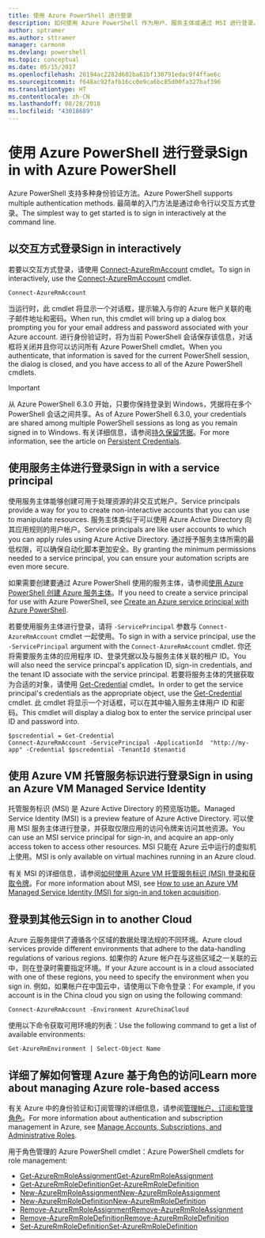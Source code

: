 ```yaml
---
title: 使用 Azure PowerShell 进行登录
description: 如何使用 Azure PowerShell 作为用户、服务主体或通过 MSI 进行登录。
author: sptramer
ms.author: sttramer
manager: carmonm
ms.devlang: powershell
ms.topic: conceptual
ms.date: 05/15/2017
ms.openlocfilehash: 20194ac2282d602ba61bf130791edac9f4ffae6c
ms.sourcegitcommit: f648ac92fafb16cc0e9ca6bc85d00fa327baf396
ms.translationtype: HT
ms.contentlocale: zh-CN
ms.lasthandoff: 08/28/2018
ms.locfileid: "43018689"
---
```

# <a name="sign-in-with-azure-powershell"></a><span data-ttu-id="b7f65-103">使用 Azure PowerShell 进行登录</span><span class="sxs-lookup"><span data-stu-id="b7f65-103">Sign in with Azure PowerShell</span></span>

<span data-ttu-id="b7f65-104">Azure PowerShell 支持多种身份验证方法。</span><span class="sxs-lookup"><span data-stu-id="b7f65-104">Azure PowerShell supports multiple authentication methods.</span></span> <span data-ttu-id="b7f65-105">最简单的入门方法是通过命令行以交互方式登录。</span><span class="sxs-lookup"><span data-stu-id="b7f65-105">The simplest way to get started is to sign in interactively at the command line.</span></span>

## <a name="sign-in-interactively"></a><span data-ttu-id="b7f65-106">以交互方式登录</span><span class="sxs-lookup"><span data-stu-id="b7f65-106">Sign in interactively</span></span>

<span data-ttu-id="b7f65-107">若要以交互方式登录，请使用 [Connect-AzureRmAccount](/powershell/module/azurerm.profile/connect-azurermaccount) cmdlet。</span><span class="sxs-lookup"><span data-stu-id="b7f65-107">To sign in interactively, use the [Connect-AzureRmAccount](/powershell/module/azurerm.profile/connect-azurermaccount) cmdlet.</span></span>

```azurepowershell
Connect-AzureRmAccount
```

<span data-ttu-id="b7f65-108">当运行时，此 cmdlet 将显示一个对话框，提示输入与你的 Azure 帐户关联的电子邮件地址和密码。</span><span class="sxs-lookup"><span data-stu-id="b7f65-108">When run, this cmdlet will bring up a dialog box prompting you for your email address and password associated with your Azure account.</span></span> <span data-ttu-id="b7f65-109">进行身份验证时，将为当前 PowerShell 会话保存该信息，对话框将关闭并且你可以访问所有 Azure PowerShell cmdlet。</span><span class="sxs-lookup"><span data-stu-id="b7f65-109">When you authenticate, that information is saved for the current PowerShell session, the dialog is closed, and you have access to all of the Azure PowerShell cmdlets.</span></span>

> [!IMPORTANT]
> <span data-ttu-id="b7f65-110">从 Azure PowerShell 6.3.0 开始，只要你保持登录到 Windows，凭据将在多个 PowerShell 会话之间共享。</span><span class="sxs-lookup"><span data-stu-id="b7f65-110">As of Azure PowerShell 6.3.0, your credentials are shared among multiple PowerShell sessions as long as you remain signed in to Windows.</span></span> <span data-ttu-id="b7f65-111">有关详细信息，请参阅[持久保留凭据](context-persistence.md)。</span><span class="sxs-lookup"><span data-stu-id="b7f65-111">For more information, see the article on [Persistent Credentials](context-persistence.md).</span></span>

## <a name="sign-in-with-a-service-principal"></a><span data-ttu-id="b7f65-112">使用服务主体进行登录</span><span class="sxs-lookup"><span data-stu-id="b7f65-112">Sign in with a service principal</span></span>

<span data-ttu-id="b7f65-113">使用服务主体能够创建可用于处理资源的非交互式帐户。</span><span class="sxs-lookup"><span data-stu-id="b7f65-113">Service principals provide a way for you to create non-interactive accounts that you can use to manipulate resources.</span></span> <span data-ttu-id="b7f65-114">服务主体类似于可以使用 Azure Active Directory 向其应用规则的用户帐户。</span><span class="sxs-lookup"><span data-stu-id="b7f65-114">Service principals are like user accounts to which you can apply rules using Azure Active Directory.</span></span> <span data-ttu-id="b7f65-115">通过授予服务主体所需的最低权限，可以确保自动化脚本更加安全。</span><span class="sxs-lookup"><span data-stu-id="b7f65-115">By granting the minimum permissions needed to a service principal, you can ensure your automation scripts are even more secure.</span></span>

<span data-ttu-id="b7f65-116">如果需要创建要通过 Azure PowerShell 使用的服务主体，请参阅[使用 Azure PowerShell 创建 Azure 服务主体](create-azure-service-principal-azureps.md)。</span><span class="sxs-lookup"><span data-stu-id="b7f65-116">If you need to create a service principal for use with Azure PowerShell, see [Create an Azure service principal with Azure PowerShell](create-azure-service-principal-azureps.md).</span></span>

<span data-ttu-id="b7f65-117">若要使用服务主体进行登录，请将 `-ServicePrincipal` 参数与 `Connect-AzureRmAccount` cmdlet 一起使用。</span><span class="sxs-lookup"><span data-stu-id="b7f65-117">To sign in with a service principal, use the `-ServicePrincipal` argument with the `Connect-AzureRmAccount` cmdlet.</span></span> <span data-ttu-id="b7f65-118">你还将需要服务主体的应用程序 ID、登录凭据以及与服务主体关联的租户 ID。</span><span class="sxs-lookup"><span data-stu-id="b7f65-118">You will also need the service princpal's application ID, sign-in credentials, and the tenant ID associate with the service principal.</span></span> <span data-ttu-id="b7f65-119">若要将服务主体的凭据获取为合适的对象，请使用 [Get-Credential](/powershell/module/microsoft.powershell.security/get-credential) cmdlet。</span><span class="sxs-lookup"><span data-stu-id="b7f65-119">In order to get the service principal's credentials as the appropriate object, use the [Get-Credential](/powershell/module/microsoft.powershell.security/get-credential) cmdlet.</span></span> <span data-ttu-id="b7f65-120">此 cmdlet 将显示一个对话框，可以在其中输入服务主体用户 ID 和密码。</span><span class="sxs-lookup"><span data-stu-id="b7f65-120">This cmdlet will display a dialog box to enter the service principal user ID and password into.</span></span>

```azurepowershell-interactive
$pscredential = Get-Credential
Connect-AzureRmAccount -ServicePrincipal -ApplicationId  "http://my-app" -Credential $pscredential -TenantId $tenantid
```

## <a name="sign-in-using-an-azure-vm-managed-service-identity"></a><span data-ttu-id="b7f65-121">使用 Azure VM 托管服务标识进行登录</span><span class="sxs-lookup"><span data-stu-id="b7f65-121">Sign in using an Azure VM Managed Service Identity</span></span>

<span data-ttu-id="b7f65-122">托管服务标识 (MSI) 是 Azure Active Directory 的预览版功能。</span><span class="sxs-lookup"><span data-stu-id="b7f65-122">Managed Service Identity (MSI) is a preview feature of Azure Active Directory.</span></span> <span data-ttu-id="b7f65-123">可以使用 MSI 服务主体进行登录，并获取仅限应用的访问令牌来访问其他资源。</span><span class="sxs-lookup"><span data-stu-id="b7f65-123">You can use an MSI service principal for sign-in, and acquire an app-only access token to access other resources.</span></span> <span data-ttu-id="b7f65-124">MSI 只能在 Azure 云中运行的虚拟机上使用。</span><span class="sxs-lookup"><span data-stu-id="b7f65-124">MSI is only available on virtual machines running in an Azure cloud.</span></span>

<span data-ttu-id="b7f65-125">有关 MSI 的详细信息，请参阅[如何使用 Azure VM 托管服务标识 (MSI) 登录和获取令牌](/azure/active-directory/msi-how-to-get-access-token-using-msi)。</span><span class="sxs-lookup"><span data-stu-id="b7f65-125">For more information about MSI, see [How to use an Azure VM Managed Service Identity (MSI) for sign-in and token acquisition](/azure/active-directory/msi-how-to-get-access-token-using-msi).</span></span>

## <a name="sign-in-to-another-cloud"></a><span data-ttu-id="b7f65-126">登录到其他云</span><span class="sxs-lookup"><span data-stu-id="b7f65-126">Sign in to another Cloud</span></span>

<span data-ttu-id="b7f65-127">Azure 云服务提供了遵循各个区域的数据处理法规的不同环境。</span><span class="sxs-lookup"><span data-stu-id="b7f65-127">Azure cloud services provide different environments that adhere to the data-handling regulations of various regions.</span></span> <span data-ttu-id="b7f65-128">如果你的 Azure 帐户在与这些区域之一关联的云中，则在登录时需要指定环境。</span><span class="sxs-lookup"><span data-stu-id="b7f65-128">If your Azure account is in a cloud associated with one of these regions, you need to specify the environment when you sign in.</span></span> <span data-ttu-id="b7f65-129">例如，如果帐户在中国云中，请使用以下命令登录：</span><span class="sxs-lookup"><span data-stu-id="b7f65-129">For example, if you account is in the China cloud you sign on using the following command:</span></span>

```azurepowershell-interactive
Connect-AzureRmAccount -Environment AzureChinaCloud
```

<span data-ttu-id="b7f65-130">使用以下命令获取可用环境的列表：</span><span class="sxs-lookup"><span data-stu-id="b7f65-130">Use the following command to get a list of available environments:</span></span>

```azurepowershell-interactive
Get-AzureRmEnvironment | Select-Object Name
```

## <a name="learn-more-about-managing-azure-role-based-access"></a><span data-ttu-id="b7f65-131">详细了解如何管理 Azure 基于角色的访问</span><span class="sxs-lookup"><span data-stu-id="b7f65-131">Learn more about managing Azure role-based access</span></span>

<span data-ttu-id="b7f65-132">有关 Azure 中的身份验证和订阅管理的详细信息，请参阅[管理帐户、订阅和管理角色](/azure/active-directory/role-based-access-control-configure)。</span><span class="sxs-lookup"><span data-stu-id="b7f65-132">For more information about authentication and subscription management in Azure, see [Manage Accounts, Subscriptions, and Administrative Roles](/azure/active-directory/role-based-access-control-configure).</span></span>

<span data-ttu-id="b7f65-133">用于角色管理的 Azure PowerShell cmdlet：</span><span class="sxs-lookup"><span data-stu-id="b7f65-133">Azure PowerShell cmdlets for role management:</span></span>

* [<span data-ttu-id="b7f65-134">Get-AzureRmRoleAssignment</span><span class="sxs-lookup"><span data-stu-id="b7f65-134">Get-AzureRmRoleAssignment</span></span>](/powershell/module/AzureRM.Resources/Get-AzureRmRoleAssignment)
* [<span data-ttu-id="b7f65-135">Get-AzureRmRoleDefinition</span><span class="sxs-lookup"><span data-stu-id="b7f65-135">Get-AzureRmRoleDefinition</span></span>](/powershell/module/AzureRM.Resources/Get-AzureRmRoleDefinition)
* [<span data-ttu-id="b7f65-136">New-AzureRmRoleAssignment</span><span class="sxs-lookup"><span data-stu-id="b7f65-136">New-AzureRmRoleAssignment</span></span>](/powershell/module/AzureRM.Resources/New-AzureRmRoleAssignment)
* [<span data-ttu-id="b7f65-137">New-AzureRmRoleDefinition</span><span class="sxs-lookup"><span data-stu-id="b7f65-137">New-AzureRmRoleDefinition</span></span>](/powershell/module/AzureRM.Resources/New-AzureRmRoleDefinition)
* [<span data-ttu-id="b7f65-138">Remove-AzureRmRoleAssignment</span><span class="sxs-lookup"><span data-stu-id="b7f65-138">Remove-AzureRmRoleAssignment</span></span>](/powershell/module/AzureRM.Resources/Remove-AzureRmRoleAssignment)
* [<span data-ttu-id="b7f65-139">Remove-AzureRmRoleDefinition</span><span class="sxs-lookup"><span data-stu-id="b7f65-139">Remove-AzureRmRoleDefinition</span></span>](/powershell/module/AzureRM.Resources/Remove-AzureRmRoleDefinition)
* [<span data-ttu-id="b7f65-140">Set-AzureRmRoleDefinition</span><span class="sxs-lookup"><span data-stu-id="b7f65-140">Set-AzureRmRoleDefinition</span></span>](/powershell/moduel/AzureRM.Resources/Set-AzureRmRoleDefinition)

